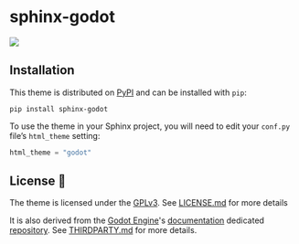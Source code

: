 # sphinx-godot

<a href="#">
  <img src="https://img.shields.io/badge/%F0%9F%94%96%20Version-0.0.5-ec3832.svg?color=ec3832&style=flat" />
</a>


## Installation

This theme is distributed on [PyPI][pypi] and can be installed with `pip`:

```shell
pip install sphinx-godot
```

To use the theme in your Sphinx project, you will need to edit your `conf.py` file’s `html_theme` setting:

```python
html_theme = "godot"
```
## License 📝

The theme is licensed under the [GPLv3](https://www.gnu.org/licenses/gpl-3.0.html).
See [LICENSE.md](LICENSE.md) for more details

It is also derived from the [Godot Engine][godot-engine]'s [documentation][godot-docs] dedicated [repository][godot-docs-repo].
See [THIRDPARTY.md](THIRDPARTY.md) for more details.

[godot-docs-repo]: https://github.com/godotengine/godot-docs
[godot-docs]: https://docs.godotengine.org
[godot-engine]: https://github.com/godotengine/godot
[pypi]: https://pypi.org/project/sphinx-godot